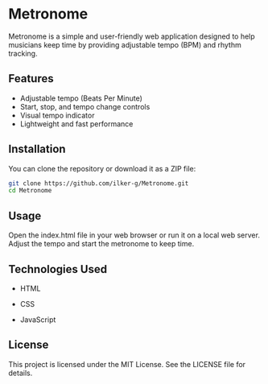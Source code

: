 # Metronome

Metronome is a simple and user-friendly web application designed to help musicians keep time by providing adjustable tempo (BPM) and rhythm tracking.

## Features

- Adjustable tempo (Beats Per Minute)
- Start, stop, and tempo change controls
- Visual tempo indicator
- Lightweight and fast performance

## Installation

You can clone the repository or download it as a ZIP file:

```bash
git clone https://github.com/ilker-g/Metronome.git
cd Metronome
```
## Usage

Open the index.html file in your web browser or run it on a local web server. Adjust the tempo and start the metronome to keep time.

## Technologies Used
- HTML
  
- CSS
  
- JavaScript


## License

This project is licensed under the MIT License. See the LICENSE file for details.
